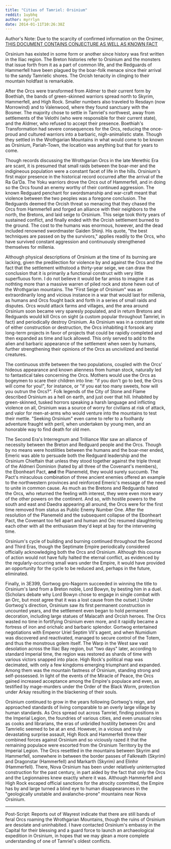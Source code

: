 ```yaml
---
title: "Cities of Tamriel: Orsinium"
reddit: 1uybhq
author: myrrlyn
date: 2014-01-11T10:26:38Z
---
```


Author's Note: Due to the scarcity of confirmed information on the Orsimer, [THIS DOCUMENT CONTAINS CONJECTURE AS WELL AS KNOWN FACT](/conjecture)

Orsinium has existed in some form or another since history was first written in the Iliac region.
The Breton histories refer to Orsinium and the monsters that issue forth from it as a part of common life, and the Redguards of Hammerfell have been plagued by the boar-folk menace since their arrival to the sandy Tamrielic shores.
The Orcish tenacity in clinging to their mountain holdfast is remarkable.

After the Orcs were transformed from Aldmer to their current form by Boethiah, the bands of green-skinned warriors spread north to Skyrim, Hammerfell, and High Rock.
Smaller numbers also traveled to Resdayn (now Morrowind) and to Valenwood, where they found sanctuary with the Bosmer.
The majority chose to settle in Tamriel's northwest, away from settlements of the Velothi (who were responsible for their current state), and the Aldmer, who refused to accept their presence.
Boethiah's Transformation had severe consequences for the Orcs, reducing the once-proud and cultured warriors into a barbaric, nigh-animalistic state.
Though they settled in the Wrothgarian Mountains in what would come to be known as Orsinium, Pariah-Town, the location was anything but that for years to come.

Though records discussing the Wrothgarian Orcs in the late Merethic Era are scant, it is presumed that small raids between the boar-mer and the indigineous population were a constant facet of life in the hills.
Orsinium's first major presence in the historical record occurred after the arrival of the Ra Ga'Da.
The Yoku warriors drove the Orcs out of Hammerfell, and in doing so the Orcs found an enemy worthy of their continued aggression.
The known Redguard penchant for swordsmanship and war-craft meant that violence between the two peoples was a foregone conclusion.
The Redguards deemed the Orcish threat so menacing that they chased the Orcs from Hammerfell and forged an alliance with their neighbors to the north, the Bretons, and laid seige to Orsinium.
This seige took thirty years of sustained conflict, and finally ended with the Orcish settlement burned to the ground.
The cost to the humans was enormous, however, and the dead included renowned swordmaster Gaiden Shinji.
His quote, "the best techniques are passed on by the survivors," applies readily to the Orcs, who have survived constant aggression and continuously strengthened themselves for millenia.

Although physical descriptions of Orsinium at the time of its burning are lacking, given the predilection for violence by and against the Orcs and the fact that the settlement withstood a thirty-year seige, we can draw the conclusion that it is primarily a functional construct with very little superfluous form.
I do not believe it would be far amiss to imagine it as nothting more than a massive warren of piled rock and stone hewn out of the Wrothgarian mountains.
The "First Seige of Orsinium" was an extraordinarily long and vicious instance in a war that would last for millenia, as humans and Orcs fought back and forth in a series of small raids and disputes.
Orcs would attack farms and villages, and the area around Orsinium soon became very sparesly populated, and in return Bretons and Redguards would kill Orcs on sight (a custom popular throughout Tamriel, in fact) and periodically destroy Orsinium.
As Orsinium was in a constant state of either construction or destruction, the Orcs inhabiting it forsook any long-term projects in favor of projects that could be rapidly completed and then expanded as time and luck allowed.
This only served to add to the alien and barbaric appearance of the settlement when seen by humans, further strengthening their opinions of the Orcs as uncivilized and bestial creatures.

The continuous strife between the two populations, coupled with the Orcs' hideous appearance and known alienness from human stock, naturally led to fantastical tales concerning the Orcs.
Mothers would use the Orcs as bogeymen to scare their children into line: "if you don't go to bed, the Orcs will come for you!", for instance, or "if you eat too many sweets, how will you outrun the Orcs?".
Folk legends of the City of Stone and Flame described Orsinium as a hell on earth, and just over that hill.
Inhabited by green-skinned, tusked horrors speaking a harsh language and inflicting violence on all, Orsinium was a source of worry for civilians at risk of attack, and valor for men-at-arms who would venture into the mountains to test their mettle.
"Seeking Orsinium" even came to refer to a foolhardy adventure fraught with peril, when undertaken by young men, and an honorable way to find death for old men.

The Second Era's Interregnum and Trilliance War saw an alliance of necessity between the Breton and Redguard people and the Orcs.
Though by no means were hostilities between the humans and the boar-mer ended, Emeric was able to persuade both the Redguard leadership and the Orsinium Chieftain that unless they stood together against the triple threat of the Aldmeri Dominion (hated by all three of the Covenant's members), the Ebonheart Pact, **and** the Planemeld, they would surely succumb.
The Pact's miraculous combination of three ancient enemies offered an example to the northwestern provinces and reinforced Emeric's message of the need to unite in common cause.
As much as the Bretons and Redguards hated the Orcs, who returned the feeling with interest, they were even more wary of the other powers on the continent.
And so, with hostile powers to the south and east and Daedra appearing all around, the Orcs were for the first time removed from status as Public Enemy Number One.
After the resolution of the Planemeld and the subsequent collapse of the Ebonheart Pact, the Covenant too fell apart and human and Orc resumed slaughtering each other with all the enthusiasm they'd kept at bay for the intervening time.

Orsinium's cycle of building and burning continued throughout the Second and Third Eras, though the Septimate Empire periodically considered officially acknowledging both the Orcs and Orsinium.
Although this course of action would not have fully halted the eternal conflict, as evidenced by the regularly-occurring small wars under the Empire, it would have provided an opportunity for the cycle to be reduced and, perhaps in the future, eliminated.

Finally, in 3E399, Gortwog gro-Nagorm succeeded in winning the title to Orsinium's land from a Breton noble, Lord Bowyn, by besting him in a duel.
(Scholars debate why Lord Bowyn chose to engage in single combat with an Orc, but most agree that it was a lost cause from the outset.)
Under Gortwog's direction, Orsinium saw its first permanent construction in uncounted years, and the settlement even began to hold permanent decoration, including large statues of Malacath and Orcish heroes.
The Orcs wasted no time in fortifying Orsinium even more, and it rapidly became a fortress of iron and orichalc and barbaric splendor.
Gortwog entertained negotiations with Emperor Uriel Septim VII's agent, and when Numidium was discovered and reactivated, managed to secure control of the Totem, and thus the monstrous golem itself.
The Warp in the West saw vast desolation across the Iliac Bay region, but "two days" later, according to standard Imperial time, the region was restored as shards of time with various victors snapped into place.
High Rock's political map was decimated, with only a few kingdoms emerging triumphant and expanded.
Among them was the mountain fastness of Orsinium, standing strong and self-possessed.
In light of the events of the Miracle of Peace, the Orcs gained increased acceptance among the Empire's populace and even, as testified by mage-murders under the Order of the Black Worm, protection under Arkay resulting in the blackening of their souls.

Orsinium continued to grow in the years following Gortwog's reign, and approached standards of living comparable to an overly large village by human standards.
As Orcs spread out across Tamriel, finding positions in the Imperial Legion, the foundries of various cities, and even unusual roles as cooks and librarians, the eras of unbridled hostility between Orc and Tamrielic seemed to be at an end.
However, in a vicious and truly devastating surprise assault, High Rock and Hammerfell threw their combined forces against Orsinium and so viciously razed it that the remaining populace were escorted from the Orsinium Territory by the Imperial Legion.
The Orcs resettled in the mountains between Skyrim and Hammerfell, somewhere in between the border passes of Falkreath (Skyrim) and Dragonstar (Hammerfell) and Markarth (Skyrim) and Elinhir (Hammerfell).
There, Nova Orsinium has been under relatively uninterrupted construction for the past century, in part aided by the fact that only the Orcs and the Legionnaires knew exactly where it was.
Although Hammerfell and High Rock escaped official sanctions for the atrocity committed, the Empire has by and large turned a blind eye to human disappearances in the "geologically unstable and avalanche-prone" mountains near Nova Orsinium.

____

Post-Script:
Reports out of Wayrest indicate that there are still bands of feral Orcs roaming the Wrothgarian Mountains, though the ruins of Orsinium are desolate and uninhabited.
I have contacted Orsinium's embassy in the Capital for their blessing and a guard force to launch an archaeological expedition in Orsinium, in hopes that we may glean a more complete understanding of one of Tamriel's oldest conflicts.

